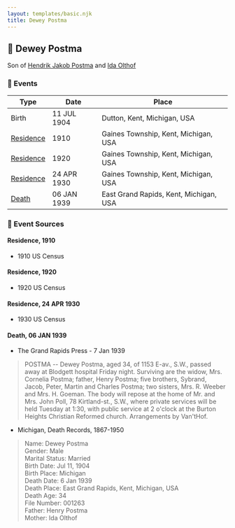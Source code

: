 ```yaml
---
layout: templates/basic.njk
title: Dewey Postma
---
```

## 🔵 Dewey Postma

Son of [Hendrik Jakob Postma](/people/3/31727152) and [Ida Olthof](/people/6/60020862)

### 📆 Events

Type | Date | Place
------ | ------ | ------
Birth | 11 JUL 1904 | Dutton, Kent, Michigan, USA
[Residence](#event-d98f033a-a734-4545-b0af-4cf4a83cdfc8) | 1910 | Gaines Township, Kent, Michigan, USA
[Residence](#event-f86ff6a9-a83e-4c6b-90ff-c2f45b3d0398) | 1920 | Gaines Township, Kent, Michigan, USA
[Residence](#event-055016a8-9294-4e0f-a3e7-81977d6e00bc) | 24 APR 1930 | Gaines Township, Kent, Michigan, USA
[Death](#event-410f1663-ee4b-49af-a293-b55bf55a0add) | 06 JAN 1939 | East Grand Rapids, Kent, Michigan, USA

### 📰 Event Sources

#### <a id="event-d98f033a-a734-4545-b0af-4cf4a83cdfc8"></a> Residence, 1910
* 1910 US Census

#### <a id="event-f86ff6a9-a83e-4c6b-90ff-c2f45b3d0398"></a> Residence, 1920
* 1920 US Census

#### <a id="event-055016a8-9294-4e0f-a3e7-81977d6e00bc"></a> Residence, 24 APR 1930
* 1930 US Census

#### <a id="event-410f1663-ee4b-49af-a293-b55bf55a0add"></a> Death, 06 JAN 1939
* The Grand Rapids Press  - 7 Jan 1939
>   
  > POSTMA -- Dewey Postma, aged 34, of 1153 E-av., S.W., passed away at Blodgett hospital Friday night. Surviving are the widow, Mrs. Cornelia Postma; father, Henry Postma; five brothers, Sybrand, Jacob, Peter, Martin and Charles Postma; two sisters, Mrs. R. Weeber and Mrs. H. Goeman. The body will repose at the home of Mr. and Mrs. John Poll, 78 Kirtland-st., S.W., where private services will be held Tuesday at 1:30, with public service at 2 o'clock at the Burton Heights Christian Reformed church. Arrangements by Van'tHof.
* Michigan, Death Records, 1867-1950
>   
  > Name: Dewey Postma  
  > Gender: Male  
  > Marital Status: Married  
  > Birth Date: Jul 11, 1904  
  > Birth Place: Michigan  
  > Death Date: 6 Jan 1939  
  > Death Place: East Grand Rapids, Kent, Michigan, USA  
  > Death Age: 34  
  > File Number: 001263  
  > Father: Henry Postma  
  > Mother: Ida Olthof
